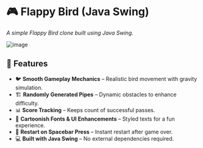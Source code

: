 # 🎮 Flappy Bird (Java Swing)
*A simple Flappy Bird clone built using Java Swing.*

![image](https://github.com/user-attachments/assets/8cbedc9b-b38d-4e95-825c-a40342c941fe)


## 🚀 Features
- 🐦 **Smooth Gameplay Mechanics** – Realistic bird movement with gravity simulation.
- 🏗️ **Randomly Generated Pipes** – Dynamic obstacles to enhance difficulty.
- 📊 **Score Tracking** – Keeps count of successful passes.
- 🎨 **Cartoonish Fonts & UI Enhancements** – Styled texts for a fun experience.
- 🔄 **Restart on Spacebar Press** – Instant restart after game over.
- 💻 **Built with Java Swing** – No external dependencies required.

